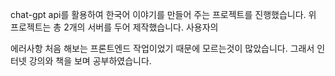 chat-gpt api를 활용하여 한국어 이야기를 만들어 주는 프로젝트를 진행했습니다.  위 프로젝트는 총 2개의 서버를 두어 제작했습니다. 사용자의 

에러사항
처음 해보는 프론트엔드 작업이었기 때문에 모르는것이 많았습니다. 그래서 인터넷 강의와 책을 보며 공부하였습니다.

